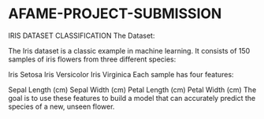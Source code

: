 # AFAME-PROJECT-SUBMISSION
IRIS DATASET CLASSIFICATION
The Dataset:

The Iris dataset is a classic example in machine learning. It consists of 150 samples of iris flowers from three different species:

Iris Setosa
Iris Versicolor
Iris Virginica
Each sample has four features:

Sepal Length (cm)
Sepal Width (cm)
Petal Length (cm)
Petal Width (cm)
The goal is to use these features to build a model that can accurately predict the species of a new, unseen flower.
